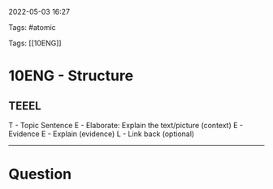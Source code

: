 2022-05-03 16:27

Tags: #atomic 

Tags: [[10ENG]]

# 10ENG - Structure
## TEEEL
T - Topic Sentence
E - Elaborate: Explain the text/picture (context)
E - Evidence
E - Explain (evidence)
L - Link back (optional)


---
# Question

